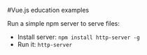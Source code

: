 #Vue.js education examples

Run a simple npm server to serve files:

- Install server: `npm install http-server -g`
- Run it: `http-server`